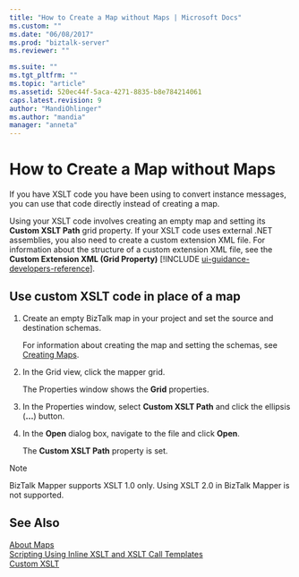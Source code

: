 ```yaml
---
title: "How to Create a Map without Maps | Microsoft Docs"
ms.custom: ""
ms.date: "06/08/2017"
ms.prod: "biztalk-server"
ms.reviewer: ""

ms.suite: ""
ms.tgt_pltfrm: ""
ms.topic: "article"
ms.assetid: 520ec44f-5aca-4271-8835-b8e784214061
caps.latest.revision: 9
author: "MandiOhlinger"
ms.author: "mandia"
manager: "anneta"
---
```

# How to Create a Map without Maps
If you have XSLT code you have been using to convert instance messages, you can use that code directly instead of creating a map.  
  
 Using your XSLT code involves creating an empty map and setting its <strong>Custom XSLT Path</strong> grid property. If your XSLT code uses external .NET assemblies, you also need to create a custom extension XML file. For information about the structure of a custom extension XML file, see the <strong>Custom Extension XML (Grid Property)</strong> [!INCLUDE [ui-guidance-developers-reference](../includes/ui-guidance-developers-reference.md)].
  
## Use custom XSLT code in place of a map  
  
1.  Create an empty BizTalk map in your project and set the source and destination schemas.  
  
     For information about creating the map and setting the schemas, see [Creating Maps](../core/creating-maps.md).  
  
2.  In the Grid view, click the mapper grid.  
  
     The Properties window shows the **Grid** properties.  
  
3.  In the Properties window, select **Custom XSLT Path** and click the ellipsis (**…**) button.  
  
4.  In the **Open** dialog box, navigate to the file and click **Open**.  
  
     The **Custom XSLT Path** property is set.  
  
> [!NOTE]
>  BizTalk Mapper supports XSLT 1.0 only. Using XSLT 2.0 in BizTalk Mapper is not supported.  
  
## See Also  
 [About Maps](../core/about-maps.md)   
 [Scripting Using Inline XSLT and XSLT Call Templates](../core/scripting-using-inline-xslt-and-xslt-call-templates.md)   
 [Custom XSLT](../core/custom-xslt.md)   